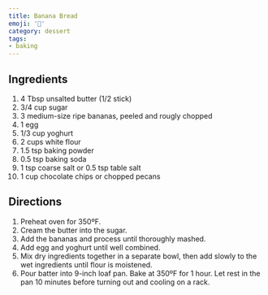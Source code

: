 ```yaml
---
title: Banana Bread
emoji: '🍌'
category: dessert
tags:
- baking
---
```


## Ingredients

1. 4 Tbsp unsalted butter (1/2 stick)
2. 3/4 cup sugar
3. 3 medium-size ripe bananas, peeled and rougly chopped
4. 1 egg
5. 1/3 cup yoghurt
6. 2 cups white flour
7. 1.5 tsp baking powder
8. 0.5 tsp baking soda
9. 1 tsp coarse salt or 0.5 tsp table salt
10. 1 cup chocolate chips or chopped pecans

## Directions

1. Preheat oven for 350ºF.
1. Cream the butter into the sugar.
2. Add the bananas and process until thoroughly mashed.
3. Add egg and yoghurt until well combined.
4. Mix dry ingredients together in a separate bowl, then add slowly to the wet ingredients until flour is moistened.
5. Pour batter into 9-inch loaf pan. Bake at 350ºF for 1 hour. Let rest in the pan 10 minutes before turning out and cooling on a rack.
